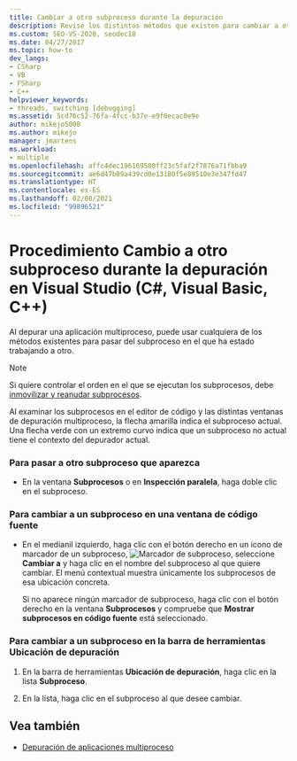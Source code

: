 ```yaml
---
title: Cambiar a otro subproceso durante la depuración
description: Revise los distintos métodos que existen para cambiar a otro subproceso durante la depuración de una aplicación multiproceso en Visual Studio.
ms.custom: SEO-VS-2020, seodec18
ms.date: 04/27/2017
ms.topic: how-to
dev_langs:
- CSharp
- VB
- FSharp
- C++
helpviewer_keywords:
- threads, switching [debugging]
ms.assetid: 5cd76c52-76fa-4fcc-b37e-e9f0ecac0e9e
author: mikejo5000
ms.author: mikejo
manager: jmartens
ms.workload:
- multiple
ms.openlocfilehash: affc4dec196169580ff23c5faf2f7876a71fbba9
ms.sourcegitcommit: ae6d47b09a439cd0e13180f5e89510e3e347fd47
ms.translationtype: HT
ms.contentlocale: es-ES
ms.lasthandoff: 02/08/2021
ms.locfileid: "99896521"
---
```

# <a name="how-to-switch-to-another-thread-while-debugging-in-visual-studio-c-visual-basic-c"></a>Procedimiento Cambio a otro subproceso durante la depuración en Visual Studio (C#, Visual Basic, C++)
Al depurar una aplicación multiproceso, puede usar cualquiera de los métodos existentes para pasar del subproceso en el que ha estado trabajando a otro.

> [!NOTE]
> Si quiere controlar el orden en el que se ejecutan los subprocesos, debe [inmovilizar y reanudar subprocesos](../debugger/get-started-debugging-multithreaded-apps.md).

Al examinar los subprocesos en el editor de código y las distintas ventanas de depuración multiproceso, la flecha amarilla indica el subproceso actual. Una flecha verde con un extremo curvo indica que un subproceso no actual tiene el contexto del depurador actual.

### <a name="to-switch-to-any-thread-that-appears"></a>Para pasar a otro subproceso que aparezca

- En la ventana **Subprocesos** o en **Inspección paralela**, haga doble clic en el subproceso.

### <a name="to-switch-to-a-thread-in-a-source-window"></a>Para cambiar a un subproceso en una ventana de código fuente

- En el medianil izquierdo, haga clic con el botón derecho en un icono de marcador de un subproceso, ![Marcador de subproceso](../debugger/media/dbg-thread-marker.png "ThreadMarker"), seleccione **Cambiar a** y haga clic en el nombre del subproceso al que quiere cambiar. El menú contextual muestra únicamente los subprocesos de esa ubicación concreta.

     Si no aparece ningún marcador de subproceso, haga clic con el botón derecho en la ventana **Subprocesos** y compruebe que **Mostrar subprocesos en código fuente** está seleccionado.

### <a name="to-switch-to-a-thread-in-the-debug-location-toolbar"></a>Para cambiar a un subproceso en la barra de herramientas Ubicación de depuración

1. En la barra de herramientas **Ubicación de depuración**, haga clic en la lista **Subproceso**.

2. En la lista, haga clic en el subproceso al que desee cambiar.

## <a name="see-also"></a>Vea también
- [Depuración de aplicaciones multiproceso](../debugger/debug-multithreaded-applications-in-visual-studio.md)
